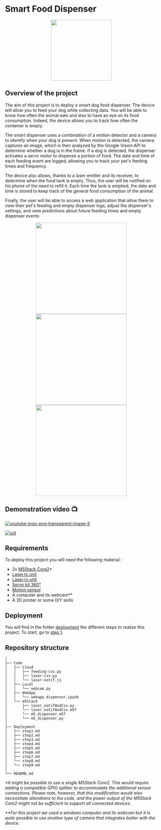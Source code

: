 # Smart Food Dispenser

<p align="center">
<img height=200 src="https://github.com/stefarine/smart_food_dispenser/assets/57952280/39dfd7f3-636c-497f-b9ed-0b117d1bd692">
</p>

## Overview of the project

The aim of this project is to deploy a smart dog food dispenser. The device will allow you to feed your dog while collecting data. You will be able to know how often the animal eats and also to have an eye on its food consumption. Indeed, the device allows you to track how often the container is empty.

The smart dispenser uses a combination of a motion detector and a camera to identify when your dog is present. When motion is detected, the camera captures an image, which is then analyzed by the Google Vision API to determine whether a dog is in the frame. If a dog is detected, the dispenser activates a servo motor to dispense a portion of food. The date and time of each feeding event are logged, allowing you to track your pet's feeding times and frequency.

The device also allows, thanks to a laser emitter and its receiver, to determine when the food tank is empty. Thus, the user will be notified on his phone of the need to refill it. Each time the tank is emptied, the date and time is stored to keep track of the general food consumption of the animal. 

Finally, the user will be able to access a web application that allow them to view their pet's feeding and empty dispenser logs, adjust the dispenser's settings, and view predictions about future feeding times and empty dispenser events

<p align="center">
  <img height=300 src="https://github.com/stefarine/smart_food_dispenser/assets/57952280/d48da7a2-96c2-40ad-a09d-d163a3620da6">
  <img height=300 src="https://github.com/stefarine/smart_food_dispenser/assets/57952280/ad956444-dc7e-4a02-a683-fea8ec37974b">
  <img height=300 src="https://github.com/stefarine/smart_food_dispenser/assets/57952280/a52f4d9c-2f0d-4bfa-910a-28dbccf2476a">
</p>


## Demonstration video 📺

[![youtube-logo-png-transparent-image-5](https://user-images.githubusercontent.com/114418718/209170346-bad7ab7e-3c07-43fd-8b9a-eb9e2ba360ff.png)](https://www.youtube.com/watch?v=JJP4o6CnbYs)

[![vid](https://img.youtube.com/vi/v=JJP4o6CnbYs/0.jpg)](https://www.youtube.com/watch?v=JJP4o6CnbYs)

## Requirements

To deploy this project you will need the following material : 

- 2x [M5Stack Core2](https://shop.m5stack.com/products/m5stack-core2-esp32-iot-development-kit)*
- [Laser.tx unit](https://shop.m5stack.com/products/laser-tx-unit)
- [Laser.rx unit](https://shop.m5stack.com/products/laser-rx-unit)
- [Servo kit 360°](https://shop.m5stack.com/products/servo-kit-360)
- [Motion sensor](https://shop.m5stack.com/products/pir-module)
- A computer and its webcam**
- A 3D printer or some DIY skills

## Deployment

You will find in the folder [deployment](Deployment) the different steps to realize this project. To start, go to [step 1](Deployment/step1.md).

## Repository structure
```
│
├── Code
│   ├── Cloud
│   │   ├── feeding-csv.py
│   │   ├── laser-csv.py
│   │   └── laser-notif.js
│   ├── Local
│   │   └── webcam.py
│   ├── WebApp
│   │   └── webapp_dispenser.ipynb
│   └── m5Stack
│       ├── laser_notifAndCsv.py
│       └── laser_notifAndCsv.m5f
│       └── m5_dispenser.m5f
│       └── m5_dispenser.py
│
├── Deployment
│   ├── step1.md
│   ├── step2.md
│   ├── step3.md
│   ├── step4.md
│   ├── step5.md
│   ├── step6.md
│   ├── step7.md
│   └── step8.md
│   └── step9.md
│
└── README.md
```
_*It might be possible to use a single M5Stack Core2. This would require adding a compatible GPIO splitter to accommodate the additional sensor connections. Please note, however, that this modification would also necessitate alterations to the code, and the power output of the M5Stack Core2 might not be sufficient to support all connected devices._

_**For this project we used a windows computer and its webcam but it is quite possible to use another type of camera that integrates better with the device._
